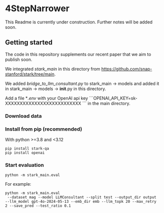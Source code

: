 # 4StepNarrower
This Readme is currently under construction. Further notes will be added soon.



## Getting started
The code in this repository supplements our recent paper that we aim to publish soon.

We integrated *stark_main* in this directory from https://github.com/snap-stanford/stark/tree/main.

We added *bridge_to_llm_consultant.py* to stark_main -> models and added it in stark_main -> models -> __init__.py in this directory.

Add a file **.env* with your OpenAI api key ```OPENAI_API_KEY=sk-XXXXXXXXXXXXXXXXXXXXXXXXXX ´´´ in the main directory.

### Download data

### Install from pip (recommended)

With python >=3.8 and <3.12
```
pip install stark-qa
pip install openai
```

### Start evaluation
```
python -m stark_main.eval
```
For example:
```
python -m stark_main.eval
 --dataset mag --model LLMConsultant --split test --output_dir output --llm_model gpt-4o-2024-05-13 --emb_dir emb --llm_topk 20 --max_retry 2 --save_pred --test_ratio 0.1
```